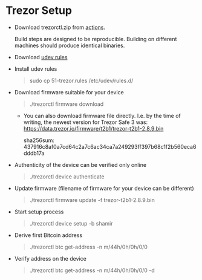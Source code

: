 # Trezor Setup

- Download trezorctl.zip from [actions](https://github.com/meehow/trezorctl/actions). 

    Build steps are designed to be reproducible. Building on different machines should produce identical binaries.

- Download [udev rules](https://data.trezor.io/udev/51-trezor.rules)

- Install udev rules
    > sudo cp 51-trezor.rules /etc/udev/rules.d/

- Download firmware suitable for your device
    > ./trezorctl firmware download
    - You can also download firmware file directly. I.e. by the time of writing, the newest version for Trezor Safe 3 was: https://data.trezor.io/firmware/t2b1/trezor-t2b1-2.8.9.bin

        sha256sum: 437916c8af0a7cd64c2a7c6ac34ca7a249293ff397b68c1f2b560eca6dddb17a

- Authenticity of the device can be verified only online
    > ./trezorctl device authenticate

- Update firmware (filename of firmware for your device can be different)

    > ./trezorctl firmware update -f trezor-t2b1-2.8.9.bin

- Start setup process

    > ./trezorctl device setup -b shamir

- Derive first Bitcoin address

    > ./trezorctl btc get-address -n m/44h/0h/0h/0/0

- Verify address on the device

    > ./trezorctl btc get-address -n m/44h/0h/0h/0/0 -d
